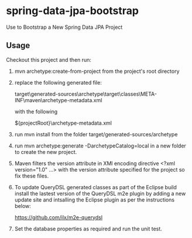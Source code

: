 spring-data-jpa-bootstrap
=========================

Use to Bootstrap a New Spring Data JPA Project

Usage
-----

Checkout this project and then run:

1. mvn archetype:create-from-project from the project's root directory<br/>

2. replace the following generated file:

    target\generated-sources\archetype\target\classes\META-INF\maven\archetype-metadata.xml

    with the following

    ${projectRoot}\archetype-metadata.xml

3. run mvn install from the folder target/generated-sources/archetype

4. run mvn archetype:generate -DarchetypeCatalog=local in a new folder to create the new project.

5. Maven filters the version attribute in XMl encoding directive <?xml version="1.0" ...> with the version attribute specified for the project so fix these files.

6. To update QueryDSL generated classes as part of the Eclipse build install the lastest version of the QueryDSL m2e plugin by adding a new update site and intsalling the Eclipse plugin as per the instructions below:

    https://github.com/ilx/m2e-querydsl

7. Set the database properties as required and run the unit test.

